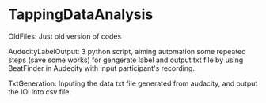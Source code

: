 # TappingDataAnalysis
OldFiles: Just old version of codes  

AudecityLabelOutput: 3 python script, aiming automation some repeated steps (save some works) for gengerate label and output txt file by using BeatFinder in Audecity with input participant's recording.  

TxtGeneration: Inputing the data txt file generated from audacity, and output the IOI into csv file.
